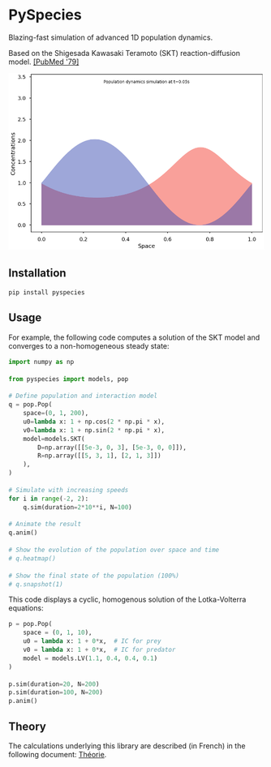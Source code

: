 # PySpecies

Blazing-fast simulation of advanced 1D population dynamics.

Based on the Shigesada Kawasaki Teramoto (SKT) reaction-diffusion model. [[PubMed '79]](https://pubmed.ncbi.nlm.nih.gov/513804/)

![Population dynamics simulation](./misc/example.gif)

## Installation

```bash
pip install pyspecies
```

## Usage

For example, the following code computes a solution of the SKT model and converges to a non-homogeneous steady state:

```python
import numpy as np

from pyspecies import models, pop

# Define population and interaction model
q = pop.Pop(
    space=(0, 1, 200),
    u0=lambda x: 1 + np.cos(2 * np.pi * x),
    v0=lambda x: 1 + np.sin(2 * np.pi * x),
    model=models.SKT(
        D=np.array([[5e-3, 0, 3], [5e-3, 0, 0]]),
        R=np.array([[5, 3, 1], [2, 1, 3]])
    ),
)

# Simulate with increasing speeds
for i in range(-2, 2):
    q.sim(duration=2*10**i, N=100)

# Animate the result
q.anim()

# Show the evolution of the population over space and time
# q.heatmap()

# Show the final state of the population (100%)
# q.snapshot(1)
```

This code displays a cyclic, homogenous solution of the Lotka-Volterra equations:

```python
p = pop.Pop(
    space = (0, 1, 10),
    u0 = lambda x: 1 + 0*x,  # IC for prey
    v0 = lambda x: 1 + 0*x,  # IC for predator
    model = models.LV(1.1, 0.4, 0.4, 0.1)
)

p.sim(duration=20, N=200)
p.sim(duration=100, N=200)
p.anim()
```

## Theory

The calculations underlying this library are described (in French) in the following document: [Théorie](./misc/theory.pdf).
